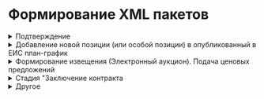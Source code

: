 # Формирование XML пакетов 

<details><summary>Подтверждение</summary><br>

Шаблон: **confirmation.xml**

    <ns:id> - 36 символов
    <ns:loadId> - 8 цифр
    <ns:refId> - текст <ns:id> исходящего файла

</details>



<details><summary>Добавление новой позиции (или особой позиции) в опубликованный в ЕИС план-график</summary><br>

Шаблон: **tenderPlan2020.xml**

    Общая информация
    <ns:id> - 8 цифр
    <ns:externalId> - текст <ns:externalId> исходящего файла   
    <ns:planNumber> - текст <ns:planNumber> исходящего файла
    <ns:versionNumber> - текст <ns:versionNumber> исходящего файла
    <ns:confirmDate> - текст <ns:createDateTime> исходящего файла

    Если обычная позиция плана-графика
    <ns:positions><ns:position>
        <ns:commonInfo><ns:positionNumber> - 24 цифр
        <ns:commonInfo><ns:extNumber> - текст <ns:extNumber> исходящего файла
        <ns:commonInfo><ns:IKZ> - текст <ns:IKZ> исходящего файла, !!! если НЕТ: 36 цифр !!!
        <ns:commonInfo><ns:publishYear> - текст <ns:publishYear> исходящего файла
        <ns:commonInfo><ns:IKU> - текст <ns:IKU> исходящего файла,  !!! если НЕТ: 20 цифр !!!
        <ns:commonInfo><ns:purchaseNumber> - текст <ns:purchaseNumber> исходящего файла

    Если особая позиция плана-графика
    <ns:specialPurchasePositions><ns:specialPurchasePosition>
        <ns:positionNumber> - 24 цифр
        <ns:extNumber> - текст <ns:extNumber> исходящего файла
        <ns:IKZ> - текст <ns:IKZ> исходящего файла,  !!! если НЕТ: 36 цифр !!!
        <ns:publishYear> - текст <ns:publishYear> исходящего файла
        <ns:IKU> - текст <ns:IKU> исходящего файла,  !!! если НЕТ: 20 цифр !!!
        <ns:purchaseNumber> - текст <ns:purchaseNumber> исходящего файла

**Фактический результат:**<br>
Статус плана-графика: "Идет отправка на контроль" -> "Опубликован в ЕИС"<br>
Статус позиции плана-графика: "Ожидает публикации в плане-графике ЕИС" -> "Включена в опубликованный в ЕИС план-график"


</details>




<details><summary>Формирование извещения (Электронный аукцион). Подача ценовых предложений</summary>

Исходящий файл: 2.xml (должен соответствовать схеме fcsIntegration.xsd)  
Входящий файл: 1427epNotificationEF2020_0372200000923000013_31563898.xml (должен соответствовать схеме fcsExport.xsd)

    Действия с тегами во входящем файле:

    Атрибуты "schemeVersion" тегов <ns2:epNotificationEF2020> входящего файла и <main:data> исходящего файл должны быть одинаковые

    <ns9:id> - последние 4 цифры текста тега меняем на 4 случайные цифры
    <ns9:externalId> - текст тега меняем на текст тега <externalId> исходящего файла   
    <ns9:purchaseNumber>[первый тег сначала] - последние 4 цифры текста тега меняем на 4 случайные цифры
    <ns9:docNumber> - последние 4 цифры текста тега меняем на 4 случайные цифры
    <ns9:plannedPublishDate> - текст тега меняем на текущую дату в исходном формате
    <ns9:publishDTInEIS> - текст тега меняем на текущую дату в исходном формате
    <ns9:purchaseObjectInfo> - текст тега меняем на текст тега <purchaseObjectInfo> исходящего файла  
    <ns3:docDate> - текст тега меняем на текущую дату в исходном формате
    <ns3:docDate> - текст тега меняем на текущую дату в исходном формате
    <ns9:endDT> - текст тега меняем на текст тега <endDT> исходящего файла 
    <ns9:summarizingDate> - текст тега меняем на текст тега <summarizingDate> исходящего файла 
    <ns9:sid> - последние 4 цифры текста тега меняем на 4 случайные цифры
    <ns9:externalSid> - текст тега меняем на текст тега <externalSid> исходящего файла 

    После внесения изменений входящий файл необходимо сохранить и отправить*!

### Ожидаемый результат: ###


Извещение находится в реестре: Определение поставщика -> Извещения о размещении -> В работе  
Статус позиции: "Ожидание публикации" -> "Подача ценовых предложений"
</details>

<details><summary>Стадия "Заключение контракта</summary>

Исходящий файл: 2.xml (должен соответствовать схеме fcsIntegration.xsd)  
Входящий файл: 1051epProtocolEF2020Final_0372200280322000019_37810684.xml (должен соответствовать схеме fcsExport.xsd)

    Действия с тегами во входящем файле:

    Атрибуты "schemeVersion" тегов <data> входящего файла и <main:data> исходящего файл должны быть одинаковые

    <ns9:id> - последние 4 цифры текста тега меняем на 4 случайные цифры
    <ns9:externalId> - текст тега меняем на текст тега <externalId> исходящего файла   
    <ns9:purchaseNumber> - текст тега меняем на текст тега <<ns9:purchaseNumber> входящего файла на стадии 2
    <ns9:publishDTInEIS> - текст тега меняем на текущую дату в исходном формате
    <ns9:publishDTInETP> - текст тега меняем на текущую дату в исходном формате
    <ns9:procedureDT> - текст тега меняем на текущую дату в исходном формате
    <ns9:signDT> - текст тега меняем на текущую дату в исходном формате
    <ns3:docDate> - текст тега меняем на текущую дату в исходном формате
    <ns3:docDate> - текст тега меняем на текущую дату в исходном формате

    После внесения изменений входящий файл необходимо сохранить и отправить*!

### Ожидаемый результат: ###



Контракт находится в реестре: Исполнение -> Регистрация контрактов -> Контракты на этапе заключения  
Статус позиции: "Подача ценовых предложений" -> "Заключение контракта"

</details>

<details><summary>Другое</summary>
# Исполнение контракта #

## 1. Стадия "Ожидание публикации (контракт)" ##

Исходящий файл: 3.xml (должен соответствовать схеме fcsIntegration.xsd)  
Входящий файл: 5975222_oosconfirm_xml.xml >!(должен соответствовать схеме fcsIntegration.xsd)

    Действия с тегами во входящем файле:

    Атрибуты "schemeVersion" тегов <data> входящего файла и <ext:data> исходящего файл должны быть одинаковые

    <id> - последние 4 цифры текста тега меняем на 4 случайные цифры
    <createDateTime> - текст тега меняем на текущую дату в исходном формате
    <ns2:loadId> - последние 4 цифры текста тега меняем на 4 случайные цифры
    <ns2:refId> - текст тега меняем на текст тега <ext:id> исходящего файла

    После внесения изменений входящий файл необходимо сохранить и отправить*!

### Ожидаемый результат: ###

Контракт находится в реестре: Исполнение -> Регистрация контрактов -> Контракты на этапе заключения  
Статус позиции: "Заключение контракта" -> "Ожидание публикации (контракт)"

## 2. Стадия "Исполнение контракта. Часть 1" ##

Исходящий файл: 3.xml (должен соответствовать схеме fcsIntegration.xsd)  
Входящий файл: contract_2780804383319000083_41655568_admin_1201 (должен соответствовать схеме fcsExport.xsd)

    Действия с тегами во входящем файле:

    Атрибуты "schemeVersion" тегов <ns2:epNotificationEF2020> входящего файла и <main:data> исходящего файл должны быть одинаковые

    <id> - последние 4 цифры текста тега меняем на 4 случайные цифры
    <externalId> - текст тега меняем на текст тега <externalId> исходящего файла 
    <placementDate> - текст тега меняем на текущую дату в исходном формате
    <publishDate> - текст тега меняем на текст тега <publishDate> исходящего файла 
    <foundation> - тега меняем на тег <foundation> исходящего файла 
    <customer> - тега меняем на тег <customer> исходящего файла 
    <placer> - тега меняем на тег <placer> исходящего файла 
    <finances> - тега меняем на тег <finances> исходящего файла 
    <cmn:plan2020Number> - название тега меняем на <ns3:plan2020Number>
    <cmn:position2020Number> - название тега меняем на <ns3:position2020Number>
    <protocolDate> - текст тега меняем на текст тега <protocolDate> исходящего файла 
    <documentCode> - последние 4 цифры текста тега меняем на 4 случайные цифры
    <signDate> - текст тега меняем на текст тега <signDate> исходящего файла 
    <regNum> - последние 4 цифры текста тега меняем на 4 случайные цифры
    <number> - текст тега меняем на текст тега <number> исходящего файла 
    <contractSubject> - текст тега меняем на текст тега <contractSubject> исходящего файла 
    <priceInfo> - тега меняем на тег <finances> исходящего файла 
    <executionPeriod> - тега меняем на тег <executionPeriod> исходящего файла 
    <products> - тега меняем на тег <products> исходящего файла 
    <docRegNumber> - текст тега меняем на текст тега <regNum> входящего файла 
    <docRegNumber> - текст тега меняем на текст тега <regNum> входящего файла 
    <docRegNumber> - текст тега меняем на текст тега <regNum> входящего файла 

    После внесения изменений входящий файл необходимо сохранить и отправить*!

### Ожидаемый результат: ###

Контракт находится в реестре: Исполнение -> Реестр контрактов -> Контракты на этапе исполнения (последняя страница)  
Статус позиции: "Ожидание публикации (контракт)" -> "Исполнение контракта"

## 3. Стадия "Исполнение контракта. Часть 2" ##

Исходящий файл: 4.xml (должен соответствовать схеме fcsIntegration.xsd)  
Входящий файл: contractProcedure_2781148800721000013_181831266.xml (должен соответствовать схеме fcsExport.xsd)

    Действия с тегами во входящем файле:

    Атрибуты "schemeVersion" тегов <ns2:contractProcedure> входящего файла и <ext:data> исходящего файл должны быть одинаковые

    <ns2:id> - последние 4 цифры текста тега меняем на 4 случайные цифры
    <ns2:regNum> - текст тега меняем на текст тега <regNum> исходящего файла   
    <ns2:publishDate> - текст тега меняем на текущую дату в исходном формате
    <endDate> - текст тега меняем на текст тега <endDate> исходящего файла

    <fulfilledCost> - текст тега меняем на текст тега <fulfilledCost> исходящего файла   
    <docRegNumber> (все теги) - текст тега меняем на текст тега <regNum> исходящего файла   

    <executions>
        <execution>
            <docAcceptance> - меняеем текс теги у всех документов
                <sid> - добавить новый тег с текстом (любое число)
                <code> - текст тега меняем на текст тега <code> исходящего файла   
                <name> - текст тега меняем на текст тега <name> исходящего файла   
                <documentDate> - текст тега меняем на текст тега <documentDate> исходящего файла           
                <documentNum> - текст тега меняем на текст тега <documentNum> исходящего файла   
                <deliveryAcceptDate> - текст тега меняем на текст тега <deliveryAcceptDate> исходящего файла

    После внесения изменений входящий файл необходимо сохранить и отправить*!

### Ожидаемый результат: ###

Контракт находится в реестре: Исполнение -> Реестр контрактов -> Контракты на этапе исполнения (последняя страница)  
Статус позиции: "Ожидание публикации (контракт)" -> "Исполнение контракта"

***

#       * Отправка файла (пакета xml) #

    1. Авторизоваться на тестовом стенде по логину "Semenova1"
    2. В панели пользователя выбрать: Администрирование -> Контент -> Загрузка файлов во входящие
    3. Нажать кнопку "Выбрать и загрузить файл" и выбрать входящий файл
    4. Нажать кнопку "Принять и очистить"

#       Глоссарий тегов #

    <finalStageExecution> - закроет контракт (True/False)
    <regNum> - реестровый номер контракта (int)

</details>
